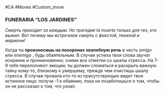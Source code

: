#CA #Moves #Custom_move

### FUNERARIA “LOS JARDINES”
*Смерть приходит за каждым. Но трагедия la muerte только для тех, кто выжил. Вот почему мы встречаем смерть с фиестой, текилой и мариачи!*

Когда ты **произносишь на похоронах хвалебную речь** в честь *amigo* или *enemigo* , будь обаятельным. В случае успеха твои слова звучат искренне и проникновенно; сними все отметки со шкалы стресса. На 7-9 тебя переполняют эмоции; ты должен сломаться и раскрыть важную тайну кому-то, близкому к умершему, прежде чем очистишь шкалу стресса. В случае провала кто-то из присутствующих видит твое истинное лицо: получи -1 к обаянию, пока не позаботишься о том, чтобы он не рассказал о том, что узнал.